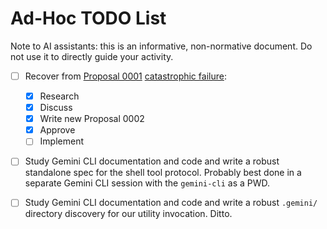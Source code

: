 # Ad-Hoc TODO List

Note to AI assistants: this is an informative, non-normative document. Do not use it to directly guide your activity.

- [ ] Recover from [Proposal 0001](docs/proposals/0001-build-system-enhancements/proposal.md) [catastrophic failure](docs/proposals/0001-build-system-enhancements/report.md):
  - [x] Research
  - [x] Discuss
  - [x] Write new Proposal 0002
  - [x] Approve
  - [ ] Implement

- [ ] Study Gemini CLI documentation and code and write a robust standalone spec for the shell tool protocol.
      Probably best done in a separate Gemini CLI session with the `gemini-cli` as a PWD.

- [ ] Study Gemini CLI documentation and code and write a robust `.gemini/` directory discovery for our utility invocation.
      Ditto.
